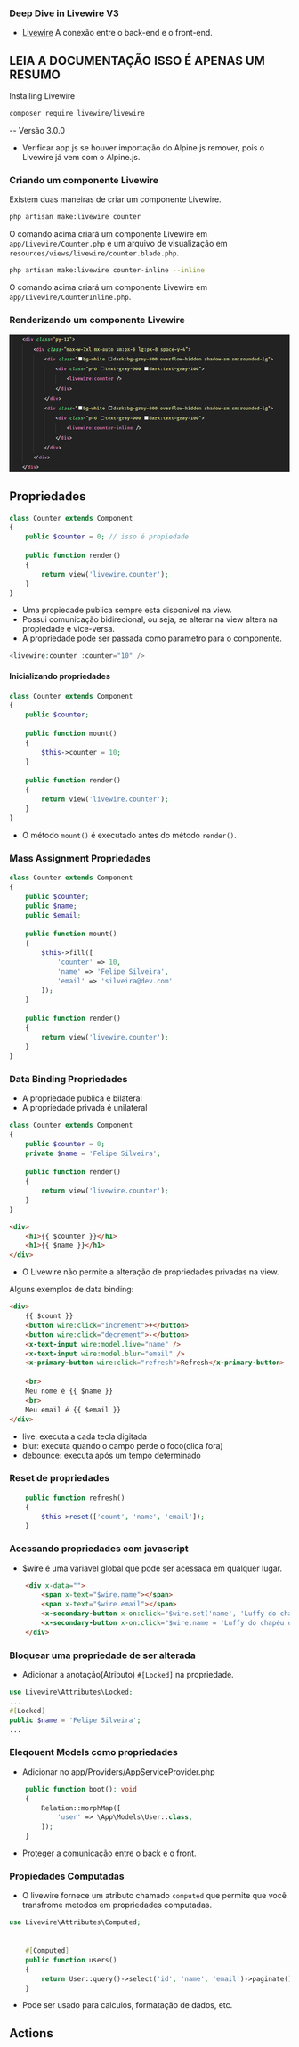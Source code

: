 ### Deep Dive in Livewire V3
- [Livewire](https://livewire.laravel.com/) A conexão entre o back-end e o front-end.
## LEIA A DOCUMENTAÇÃO ISSO É APENAS UM RESUMO 
Installing Livewire
```bash
composer require livewire/livewire
```
-- Versão 3.0.0
- Verificar app.js se houver importação do Alpine.js remover, pois o Livewire já vem com o Alpine.js.
### Criando um componente Livewire
Existem duas maneiras de criar um componente Livewire.
```bash
php artisan make:livewire counter
```
O comando acima criará um componente Livewire em `app/Livewire/Counter.php` e um arquivo de visualização em `resources/views/livewire/counter.blade.php`.

```bash
php artisan make:livewire counter-inline --inline
```
O comando acima criará um componente Livewire em `app/Livewire/CounterInline.php`.
### Renderizando um componente Livewire
![Alt text](assets/render-component.png)
## Propriedades
```php
class Counter extends Component
{
    public $counter = 0; // isso é propiedade

    public function render()
    {
        return view('livewire.counter');
    }
}
```
- Uma propiedade publica sempre esta disponivel na view.
- Possui comunicação bidirecional, ou seja, se alterar na view altera na propiedade e vice-versa.
- A propriedade pode ser passada como parametro para o componente.
```php
<livewire:counter :counter="10" />
```
#### Inicializando propriedades
```php
class Counter extends Component
{
    public $counter;

    public function mount()
    {
        $this->counter = 10;
    }

    public function render()
    {
        return view('livewire.counter');
    }
}
```
- O método `mount()` é executado antes do método `render()`.
### Mass Assignment Propriedades
```php
class Counter extends Component
{
    public $counter;
    public $name;
    public $email;

    public function mount()
    {
        $this->fill([
            'counter' => 10,
            'name' => 'Felipe Silveira',
            'email' => 'silveira@dev.com'
        ]);
    }

    public function render()
    {
        return view('livewire.counter');
    }
}
```
### Data Binding Propriedades
- A propriedade publica é bilateral
- A propriedade privada é unilateral
```php
class Counter extends Component
{
    public $counter = 0;
    private $name = 'Felipe Silveira';

    public function render()
    {
        return view('livewire.counter');
    }
}
```
```html
<div>
    <h1>{{ $counter }}</h1>
    <h1>{{ $name }}</h1>
</div>
```
- O Livewire não permite a alteração de propriedades privadas na view.

Alguns exemplos de data binding:
```html
<div>
    {{ $count }} 
    <button wire:click="increment">+</button>
    <button wire:click="decrement">-</button>
    <x-text-input wire:model.live="name" />
    <x-text-input wire:model.blur="email" />
    <x-primary-button wire:click="refresh">Refresh</x-primary-button>

    <br>
    Meu nome é {{ $name }}
    <br>
    Meu email é {{ $email }}
</div>
```
- live: executa a cada tecla digitada
- blur: executa quando o campo perde o foco(clica fora)
- debounce: executa após um tempo determinado
### Reset de propriedades
```php
    public function refresh() 
    {
        $this->reset(['count', 'name', 'email']);  
    }
```
### Acessando propriedades com javascript
- $wire é uma variavel global que pode ser acessada em qualquer lugar.
```html
    <div x-data="">
        <span x-text="$wire.name"></span>
        <span x-text="$wire.email"></span>
        <x-secondary-button x-on:click="$wire.set('name', 'Luffy do chapéu de Palha')">Mudar Nome Indo no Backend</x-secondary-button>
        <x-secondary-button x-on:click="$wire.name = 'Luffy do chapéu de Palha'">Mudar Nome no FrontEnd</x-secondary-button>
    </div>
```
### Bloquear uma propriedade de ser alterada
- Adicionar a anotação(Atributo) `#[Locked]` na propriedade.
```php
use Livewire\Attributes\Locked;
...
#[Locked]
public $name = 'Felipe Silveira';
...
```
### Eleqouent Models como propriedades
- Adicionar no app/Providers/AppServiceProvider.php
```php
    public function boot(): void
    {
        Relation::morphMap([
            'user' => \App\Models\User::class,
        ]);
    }
```
- Proteger a comunicação entre o back e o front.
### Propiedades Computadas
- O livewire fornece um atributo chamado `computed` que permite que você transfrome metodos em propriedades computadas.
```php
use Livewire\Attributes\Computed;


    #[Computed]
    public function users()
    {
        return User::query()->select('id', 'name', 'email')->paginate();
    }
```
- Pode ser usado para calculos, formatação de dados, etc.

## Actions
